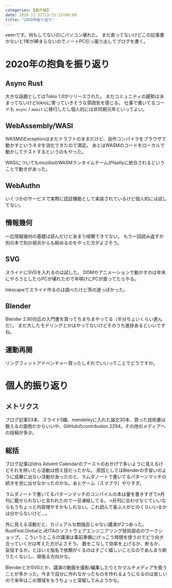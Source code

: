 ```yaml
---
categories: [番外編]
date: 2020-12-31T13:33:22+09:00
title: "2020年振り返り"
---
```


κeenです。何もしてないのにパソコン壊れた。
まだ直ってないけどこの記事書かないと1年が締まらないのでノートPC引っ張り出してブログを書く。

<!--more-->

# 2020年の抱負を振り返り

## Async Rust

大きな話題としてはTokio 1.0がリリースされた。
まだコミュニティの趨勢は決まってないけどtokioに寄っていきそうな雰囲気を感じる。
仕事で書いてるコードも `async` / `await` に移行したし個人的には非同期元年といってよい。

## WebAssembly/WASI

WASMのExceptionはまだドラフトのままだけど、自作コンパイラをブラウザで動かすというネタを消化できたので満足。
あとはWASMのコードをローカルで動かしてテストするというのもやった。

WASIについてもmozillaのWASMランタイムチームがfastlyに統合されるということで動きがあった。

## WebAuthn

いくつかのサービスで実際に認証機能として実装されているけど個人的には試してない。

## 情報幾何

一応情報幾何の基礎は読んだけどあまり咀嚼できてない。
もう一回読み返すか別の本で別の視点からも眺めるのをやった方がよさそう。

## SVG

スライドにSVGを入れるのは試した。
DOMやアニメーションで動かすのは年末にやろうとしたらPCが壊れたので年明けにPCが直ってたらやる。

Inkscapeでスライド作るのは調べたけど茨の道っぽかった。

## Blender

Blender 2.80対応の入門書を買ってちまちまやってる（半分ちょいくらい進んだ）。
まだ大したモデリングとかはやってないけどそのうち進捗あるといいですね。

## 運動再開

リングフィットアドベンチャー買ったしそれでいいってことでどうですか。

# 個人的振り返り

## メトリクス

ブログ記事53本、スライド5綴、mendeleyに入れた論文30本、買った技術書は数えるの面倒だからいいや、GitHubのcontribution 2294。その他のメディアへの投稿が多少。

## 総括

ブログ記事はIdris Advent Calendarのブーストのおかげで多いように見えるけどそれを除いたら活動は控え目だったかな。
原因としてはBlenderの手習いのように成果に出ない活動があったのと、ラムダノートで書いてるパターンマッチの続きを世に出せなかったのかな。あとゲーム（スマブラ）やりすぎ。

ラムダノートで書いてるパターンマッチのコンパイルの本は量を書きすぎてn月刊に載せられないと言われたので一旦凍結してる。
n月刊に合わせなくていいならもうちょっと内容増やすかもしれない。これ読んで喜ぶ人がどのくらいいるかは分からないけど…。

外に見える活動だと、カジュアルな勉強会じゃない講演が2つあった。RustFest.GlobalとJEITAのソフトウェアエンジニアリング技術部会のワークショップ。
こういうところの講演は事前準備にけっこう時間を使うのでどう向き合っていくかは考えた方がよさそう。
数をこなして効率を上げるか、断るか、妥協するか。とはいえ指名で依頼がくるのはすごく嬉しいことなのであんまり断りたくないし、頑張る方向かな。

BlenderとかSVGとか、講演の動画を撮影/編集したりとかマルチメディアを扱うことが多かった。今まで自分に作れなかったものを作れるようになるのは楽しいので来年はこの領域をもうちょっと深堀してみようかな。
